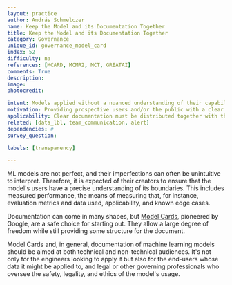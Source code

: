 ```yaml
---
layout: practice
author: András Schmelczer
name: Keep the Model and its Documentation Together
title: Keep the Model and its Documentation Together
category: Governance
unique_id: governance_model_card
index: 52
difficulty: na
references: [MCARD, MCMR2, MCT, GREATAI]
comments: True
description:
image:
photocredit:

intent: Models applied without a nuanced understanding of their capabilities and limits can easily lead to misuse.
motivation: Providing prospective users and/or the public with a clear description of the models' strengths, biases, and shortcomings must be an integral part of responsible open-sourcing. This way, both misguided applications and public distrust can be averted.
applicability: Clear documentation must be distributed together with the models in all cases where models are made accessible to third parties.
related: [data_lbl, team_communication, alert]
dependencies: #
survey_question:

labels: [transparency]

---
```


ML models are not perfect, and their imperfections can often be unintuitive to interpret. Therefore, it is expected of their creators to ensure that the model's users have a precise understanding of its boundaries. This includes measured performance, the means of measuring that, for instance, evaluation metrics and data used, applicability, and known edge cases.

Documentation can come in many shapes, but <a href="https://modelcards.withgoogle.com/about" target="_blank">Model Cards</a>, pioneered by Google, are a safe choice for starting out. They allow a large degree of freedom while still providing some structure for the document.

Model Cards and, in general, documentation of machine learning models should be aimed at both technical and non-technical audiences. It's not only for the engineers looking to apply it but also for the end-users whose data it might be applied to, and legal or other governing professionals who oversee the safety, legality, and ethics of the model's usage.

